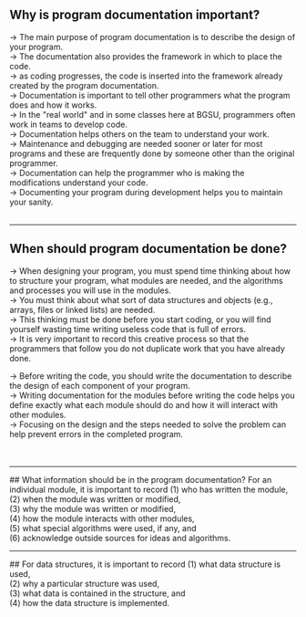 ## Why is program documentation important?
-> The main purpose of program documentation is to describe the design of your program. <br>
-> The documentation also provides the framework in which to place the code. <br>
-> as coding progresses, the code is inserted into the framework already created by the program documentation.<br>
-> Documentation is important to tell other programmers what the program does and how it works. <br>
-> In the "real world" and in some classes here at BGSU, programmers often work in teams to develop code. <br>
-> Documentation helps others on the team to understand your work.<br>
-> Maintenance and debugging are needed sooner or later for most programs and these are frequently done by someone other than the original programmer. <br>
-> Documentation can help the programmer who is making the modifications understand your code.<br>
-> Documenting your program during development helps you to maintain your sanity.<br><br>
<hr>

## When should program documentation be done?

-> When designing your program, you must spend time thinking about how to structure your program, what modules are needed, and the algorithms and processes you will use in the modules. <br>
-> You must think about what sort of data structures and objects (e.g., arrays, files or linked lists) are needed. <br>
-> This thinking must be done before you start coding, or you will find yourself wasting time writing useless code that is full of errors. <br>
-> It is very important to record this creative process so that the programmers that follow you do not duplicate work that you have already done.<br>

-> Before writing the code, you should write the documentation to describe the design of each component of your program. <br>
-> Writing documentation for the modules before writing the code helps you define exactly what each module should do and how it will interact with other modules. <br>
-> Focusing on the design and the steps needed to solve the problem can help prevent errors in the completed program.<br><br><br>
<hr>
## What information should be in the program documentation?
For an individual module, it is important to record 
(1) who has written the module, <br>
(2) when the module was written or modified, <br>
(3) why the module was written or modified, <br>
(4) how the module interacts with other modules, <br>
(5) what special algorithms were used, if any, and <br>
(6) acknowledge outside sources for ideas and algorithms. <br>
<hr>
## For data structures, it is important to record 
(1) what data structure is used, <br>
(2) why a particular structure was used, <br>
(3) what data is contained in the structure, and <br>
(4) how the data structure is implemented.<br>

